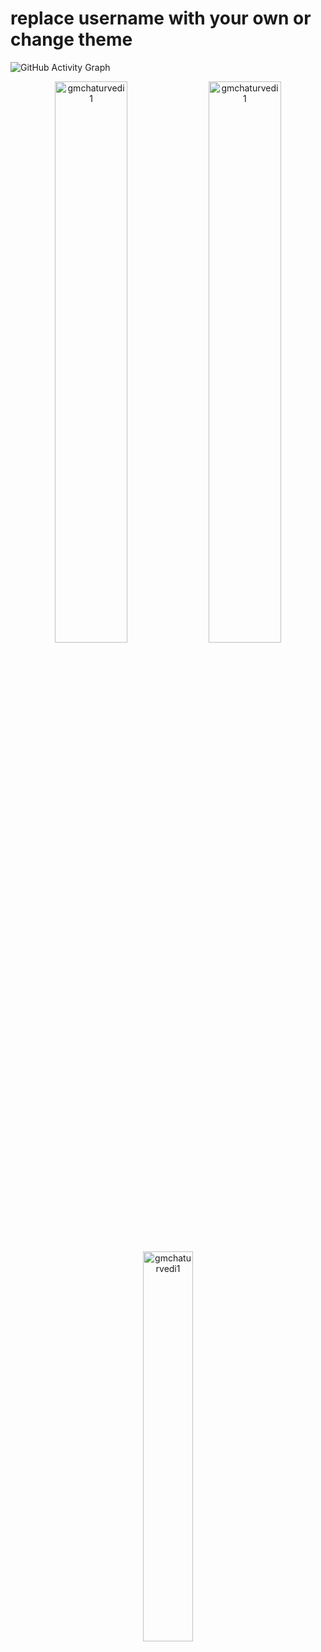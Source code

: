 # replace username with your own or change theme
![GitHub Activity Graph](https://activity-graph.herokuapp.com/graph?username=gmchaturvedi1&theme=dracula&hide_border=true)

<p align="center">
<img width="48%" src="https://github-readme-stats.vercel.app/api?username=gmchaturvedi1&show_icons=true&theme=vue" alt="gmchaturvedi1" />
<img width="48%" src="https://github-readme-streak-stats.herokuapp.com/?user=gmchaturvedi1&theme=vue" alt="gmchaturvedi1" />
<img width="40%"  src="https://github-readme-stats.vercel.app/api/top-langs?username=gmchaturvedi1&show_icons=true&theme=vue" alt="gmchaturvedi1" /> 
</p>
